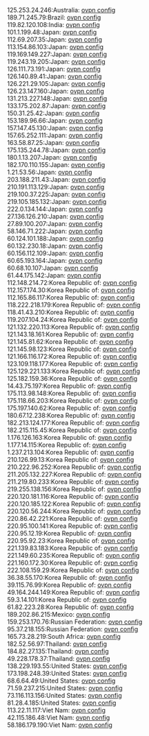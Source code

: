 125.253.24.246:Australia: [ovpn config](vpn/125_253_24_246.ovpn)  
189.71.245.79:Brazil: [ovpn config](vpn/189_71_245_79.ovpn)  
119.82.120.108:India: [ovpn config](vpn/119_82_120_108.ovpn)  
101.1.199.48:Japan: [ovpn config](vpn/101_1_199_48.ovpn)  
112.69.207.35:Japan: [ovpn config](vpn/112_69_207_35.ovpn)  
113.154.86.103:Japan: [ovpn config](vpn/113_154_86_103.ovpn)  
119.169.149.227:Japan: [ovpn config](vpn/119_169_149_227.ovpn)  
119.243.19.205:Japan: [ovpn config](vpn/119_243_19_205.ovpn)  
126.111.73.191:Japan: [ovpn config](vpn/126_111_73_191.ovpn)  
126.140.89.41:Japan: [ovpn config](vpn/126_140_89_41.ovpn)  
126.221.29.105:Japan: [ovpn config](vpn/126_221_29_105.ovpn)  
126.23.147.160:Japan: [ovpn config](vpn/126_23_147_160.ovpn)  
131.213.227.148:Japan: [ovpn config](vpn/131_213_227_148.ovpn)  
133.175.202.87:Japan: [ovpn config](vpn/133_175_202_87.ovpn)  
150.31.25.42:Japan: [ovpn config](vpn/150_31_25_42.ovpn)  
153.189.96.66:Japan: [ovpn config](vpn/153_189_96_66.ovpn)  
157.147.45.130:Japan: [ovpn config](vpn/157_147_45_130.ovpn)  
157.65.252.111:Japan: [ovpn config](vpn/157_65_252_111.ovpn)  
163.58.87.25:Japan: [ovpn config](vpn/163_58_87_25.ovpn)  
175.135.244.78:Japan: [ovpn config](vpn/175_135_244_78.ovpn)  
180.1.13.207:Japan: [ovpn config](vpn/180_1_13_207.ovpn)  
182.170.110.155:Japan: [ovpn config](vpn/182_170_110_155.ovpn)  
1.21.53.56:Japan: [ovpn config](vpn/1_21_53_56.ovpn)  
203.188.211.43:Japan: [ovpn config](vpn/203_188_211_43.ovpn)  
210.191.113.129:Japan: [ovpn config](vpn/210_191_113_129.ovpn)  
219.100.37.225:Japan: [ovpn config](vpn/219_100_37_225.ovpn)  
219.105.185.132:Japan: [ovpn config](vpn/219_105_185_132.ovpn)  
222.0.134.144:Japan: [ovpn config](vpn/222_0_134_144.ovpn)  
27.136.126.210:Japan: [ovpn config](vpn/27_136_126_210.ovpn)  
27.89.100.207:Japan: [ovpn config](vpn/27_89_100_207.ovpn)  
58.146.71.222:Japan: [ovpn config](vpn/58_146_71_222.ovpn)  
60.124.101.188:Japan: [ovpn config](vpn/60_124_101_188.ovpn)  
60.132.230.18:Japan: [ovpn config](vpn/60_132_230_18.ovpn)  
60.156.112.109:Japan: [ovpn config](vpn/60_156_112_109.ovpn)  
60.65.193.164:Japan: [ovpn config](vpn/60_65_193_164.ovpn)  
60.68.10.107:Japan: [ovpn config](vpn/60_68_10_107.ovpn)  
61.44.175.142:Japan: [ovpn config](vpn/61_44_175_142.ovpn)  
112.148.214.72:Korea Republic of: [ovpn config](vpn/112_148_214_72.ovpn)  
112.157.174.30:Korea Republic of: [ovpn config](vpn/112_157_174_30.ovpn)  
112.165.86.117:Korea Republic of: [ovpn config](vpn/112_165_86_117.ovpn)  
118.222.218.179:Korea Republic of: [ovpn config](vpn/118_222_218_179.ovpn)  
118.41.43.210:Korea Republic of: [ovpn config](vpn/118_41_43_210.ovpn)  
119.207.104.24:Korea Republic of: [ovpn config](vpn/119_207_104_24.ovpn)  
121.132.220.113:Korea Republic of: [ovpn config](vpn/121_132_220_113.ovpn)  
121.143.18.161:Korea Republic of: [ovpn config](vpn/121_143_18_161.ovpn)  
121.145.81.62:Korea Republic of: [ovpn config](vpn/121_145_81_62.ovpn)  
121.145.98.123:Korea Republic of: [ovpn config](vpn/121_145_98_123.ovpn)  
121.166.116.172:Korea Republic of: [ovpn config](vpn/121_166_116_172.ovpn)  
123.109.118.177:Korea Republic of: [ovpn config](vpn/123_109_118_177.ovpn)  
125.129.221.133:Korea Republic of: [ovpn config](vpn/125_129_221_133.ovpn)  
125.182.159.36:Korea Republic of: [ovpn config](vpn/125_182_159_36.ovpn)  
14.43.75.197:Korea Republic of: [ovpn config](vpn/14_43_75_197.ovpn)  
175.113.98.148:Korea Republic of: [ovpn config](vpn/175_113_98_148.ovpn)  
175.118.66.203:Korea Republic of: [ovpn config](vpn/175_118_66_203.ovpn)  
175.197.140.62:Korea Republic of: [ovpn config](vpn/175_197_140_62.ovpn)  
180.67.12.238:Korea Republic of: [ovpn config](vpn/180_67_12_238.ovpn)  
182.213.124.177:Korea Republic of: [ovpn config](vpn/182_213_124_177.ovpn)  
182.215.115.45:Korea Republic of: [ovpn config](vpn/182_215_115_45.ovpn)  
1.176.126.163:Korea Republic of: [ovpn config](vpn/1_176_126_163.ovpn)  
1.177.14.115:Korea Republic of: [ovpn config](vpn/1_177_14_115.ovpn)  
1.237.213.104:Korea Republic of: [ovpn config](vpn/1_237_213_104.ovpn)  
210.126.99.13:Korea Republic of: [ovpn config](vpn/210_126_99_13.ovpn)  
210.222.96.252:Korea Republic of: [ovpn config](vpn/210_222_96_252.ovpn)  
211.205.132.227:Korea Republic of: [ovpn config](vpn/211_205_132_227.ovpn)  
211.219.80.233:Korea Republic of: [ovpn config](vpn/211_219_80_233.ovpn)  
219.255.138.156:Korea Republic of: [ovpn config](vpn/219_255_138_156.ovpn)  
220.120.181.116:Korea Republic of: [ovpn config](vpn/220_120_181_116.ovpn)  
220.120.185.122:Korea Republic of: [ovpn config](vpn/220_120_185_122.ovpn)  
220.120.56.244:Korea Republic of: [ovpn config](vpn/220_120_56_244.ovpn)  
220.86.42.221:Korea Republic of: [ovpn config](vpn/220_86_42_221.ovpn)  
220.95.100.141:Korea Republic of: [ovpn config](vpn/220_95_100_141.ovpn)  
220.95.12.19:Korea Republic of: [ovpn config](vpn/220_95_12_19.ovpn)  
220.95.92.23:Korea Republic of: [ovpn config](vpn/220_95_92_23.ovpn)  
221.139.83.183:Korea Republic of: [ovpn config](vpn/221_139_83_183.ovpn)  
221.149.60.235:Korea Republic of: [ovpn config](vpn/221_149_60_235.ovpn)  
221.160.172.30:Korea Republic of: [ovpn config](vpn/221_160_172_30.ovpn)  
222.108.159.29:Korea Republic of: [ovpn config](vpn/222_108_159_29.ovpn)  
36.38.55.170:Korea Republic of: [ovpn config](vpn/36_38_55_170.ovpn)  
39.115.76.99:Korea Republic of: [ovpn config](vpn/39_115_76_99.ovpn)  
49.164.244.149:Korea Republic of: [ovpn config](vpn/49_164_244_149.ovpn)  
59.3.14.101:Korea Republic of: [ovpn config](vpn/59_3_14_101.ovpn)  
61.82.223.28:Korea Republic of: [ovpn config](vpn/61_82_223_28.ovpn)  
189.202.86.215:Mexico: [ovpn config](vpn/189_202_86_215.ovpn)  
159.253.170.76:Russian Federation: [ovpn config](vpn/159_253_170_76.ovpn)  
95.37.218.155:Russian Federation: [ovpn config](vpn/95_37_218_155.ovpn)  
165.73.28.219:South Africa: [ovpn config](vpn/165_73_28_219.ovpn)  
182.52.56.97:Thailand: [ovpn config](vpn/182_52_56_97.ovpn)  
184.82.27.135:Thailand: [ovpn config](vpn/184_82_27_135.ovpn)  
49.228.178.37:Thailand: [ovpn config](vpn/49_228_178_37.ovpn)  
138.229.193.55:United States: [ovpn config](vpn/138_229_193_55.ovpn)  
173.198.248.39:United States: [ovpn config](vpn/173_198_248_39.ovpn)  
68.6.64.49:United States: [ovpn config](vpn/68_6_64_49.ovpn)  
71.59.237.215:United States: [ovpn config](vpn/71_59_237_215.ovpn)  
73.116.113.156:United States: [ovpn config](vpn/73_116_113_156.ovpn)  
81.28.4.185:United States: [ovpn config](vpn/81_28_4_185.ovpn)  
113.22.11.117:Viet Nam: [ovpn config](vpn/113_22_11_117.ovpn)  
42.115.186.48:Viet Nam: [ovpn config](vpn/42_115_186_48.ovpn)  
58.186.179.190:Viet Nam: [ovpn config](vpn/58_186_179_190.ovpn)  
